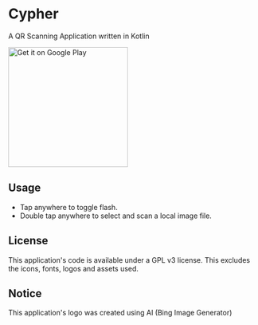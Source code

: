 # Cypher

A QR Scanning Application written in Kotlin

[<img alt="Get it on Google Play" src="https://play.google.com/intl/en_us/badges/static/images/badges/en_badge_web_generic.png" width="240">](https://play.google.com/store/apps/details?id=com.tristarvoid.qrscanner)

## Usage

* Tap anywhere to toggle flash.
* Double tap anywhere to select and scan a local image file.

## License

This application's code is available under a GPL v3 license. This excludes the icons, fonts, logos and assets used.

## Notice
This application's logo was created using AI (Bing Image Generator)
